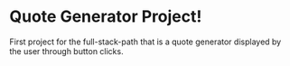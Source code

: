 # Quote Generator Project!

First project for the full-stack-path that is a quote generator displayed by the user through button clicks.

